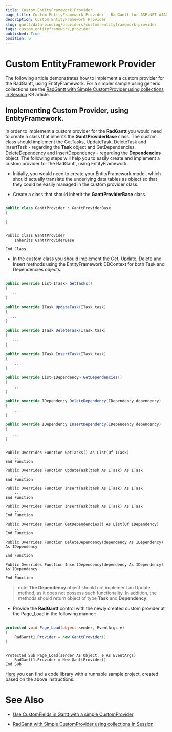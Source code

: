 ```yaml
---
title: Custom EntityFramework Provider
page_title: Custom EntityFramework Provider | RadGantt for ASP.NET AJAX Documentation
description: Custom EntityFramework Provider
slug: gantt/data-binding/providers/custom-entityframework-provider
tags: custom,entityframework,provider
published: True
position: 0
---
```


# Custom EntityFramework Provider

The following article demonstrates how to implement a custom provider for the RadGantt, using EntityFramework. For a simpler sample using generic collections see the [RadGantt with Simple CustomProvider using collections in Session](https://www.telerik.com/support/kb/aspnet-ajax/gantt/details/radgantt-with-simple-customprovider-using-collections-in-session) KB article.

## Implementing Custom Provider, using EntityFramework.

In order to implement a custom provider for the **RadGantt** you would need to create a class that inherits the **GanttProviderBase** class. The custom class should implement the GetTasks, UpdateTask, DeleteTask and InsertTask - regarding the **Task** object and GetDependencies, DeleteDependency and InsertDependency - regarding the **Dependencies** object. The following steps will help you to easily create and implement a custom provider for the RadGantt, using EntityFramework.

* Initially, you would need to create your EntityFramework model, which should actually translate the underlying data tables as object so that they could be easily managed in the custom provider class.


* Create a class that should inherit the **GanttProviderBase** class. 


````C#

public class GanttProvider : GanttProviderBase
{

}

````
````VB.NET

Public Class GanttProvider
    Inherits GanttProviderBase

End Class

````


* In the custom class you should implement the Get, Update, Delete and Insert methods using the EntityFramework DBContext for both Task and Dependencies objects. 


````C#

public override List<ITask> GetTasks()
{
  ...
}

public override ITask UpdateTask(ITask task)
{
  ...
}

public override ITask DeleteTask(ITask task)
{
   ...
}

public override ITask InsertTask(ITask task)
{
    ...
}

public override List<IDependency> GetDependencies()
{
    ...
}

public override IDependency DeleteDependency(IDependency dependency)
{
    ...
}

public override IDependency InsertDependency(IDependency dependency)
{
   ...
}

````
````VB.NET

Public Overrides Function GetTasks() As List(Of ITask)
    ...
End Function

Public Overrides Function UpdateTask(task As ITask) As ITask
    ....
End Function

Public Overrides Function InsertTask(task As ITask) As ITask
    ...
End Function

Public Overrides Function InsertTask(task As ITask) As ITask
    ...
End Function

Public Overrides Function GetDependencies() As List(Of IDependency)
    ...
End Function

Public Overrides Function DeleteDependency(dependency As IDependency) As IDependency
    ...
End Function

Public Overrides Function InsertDependency(dependency As IDependency) As IDependency
    ...
End Function

````


>note  **The Dependency** object should not implement an Update method, as it does not possess such functionality. In addition, the methods should return object of type **Task** and **Dependency**.
>

* Provide the **RadGantt** control with the newly created custom provider at the Page_Load in the following manner: 


````C#

protected void Page_Load(object sender, EventArgs e)
{
    RadGantt1.Provider = new GanttProvider();
}

````
````VB.NET

Protected Sub Page_Load(sender As Object, e As EventArgs)
    RadGantt1.Provider = New GanttProvider()
End Sub

````


[Here](https://www.telerik.com/support/code-library/radganttcustomentityprovider-a3e011e74a6b) you can find a code library with a runnable sample project, created based on the above instructions.


# See Also

 * [Use CustomFields in Gantt with a simple CustomProvider](https://www.telerik.com/support/kb/aspnet-ajax/gantt/details/use-customfields-in-gantt-with-a-simple-customprovider)
 
 * [RadGantt with Simple CustomProvider using collections in Session](https://www.telerik.com/support/kb/aspnet-ajax/gantt/details/radgantt-with-simple-customprovider-using-collections-in-session)
 
